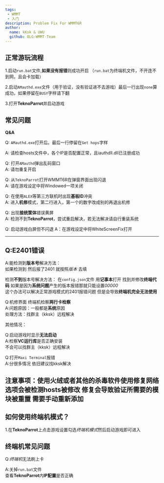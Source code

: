 ```yaml
---
tags: 
 - WMMT
 - 入门
description: Problem Fix For WMMT6R
author:
  name: kKsk & UWU
  github: OLG-WMMT-Team
---
```


## 正常游玩流程

1.启动`run.bat`文件,**如果没有报错**则成功开启 （`run.bat`为终端机文件，不开连不到网，且会卡加载）

2.启动`AMauthd.exe`文件（用于验证，没有验证进不去游戏）最后一行出现`none`算成功，如果停留在`BUSY`字样请下翻

3.打开**TeknoParrot**并启动游戏

## 常见问题

**Q&A**

Q: `AMauthd.exe`打开后。最后一行停留在`Get hops`字样  

A: 请检查hosts文件中，各个IP是否配置正常，且iauthdll.dll已注册成功

Q: 打开`AMauthd`弹出乱码窗口  
A: 请勿重复开启

Q: 从`TeknoParrot`打开WMMT6R在弹窗界面出现闪退  
A: 请在游戏设定中将Windowed一项关闭

Q: 在使用`ALEX`等第三方联机时出现**基板ID**冲突  
A: 进入**机修**模式，第二行进入，第一个的数字改成别的再退出机修

Q: 出现**接统筐体**错误黄屏  
A: 检测不到**TeknoParrot**，尝试重启解决，若无法解决请自行重装系统

Q: 启动游戏白屏但不闪退
A：在游戏设定中将WhiteScreenFix打开

------------------------------------------------------------------------------------------------------------

## Q:E2401错误

A:能检测到**版本号**解决方法：    
如果检测到 然后报了2401 就按照*版本* 去填  

检测**不到**版本号解决方法：
在`config.json`文件 用**记事本**打开 找到并修改**终端代码**
如果是因为**系统问题**产生的版本报错那就只能设置*00000*  
这个办法可以解决正常游戏模式的2401报错问题 但是会导致**终端机完全无法使用**

Q:机修界面 终端机检察**两行卡检察**  
A:问题原因：一般都是**系统**原因  
处理方法：找群主（kksk）远程解决

 其他情况：
 
Q:启动游戏时显示**无法启动**  
A:检察**VC运行库**是否正确安装  
不会可以找群主（kksk）远程解决

Q:打开`Maxi Terminal`报错  
A:分很多情况 依旧建议找kksk解决

注意事项：使用火绒或者其他的杀毒软件使用**修复网络**选项会被检测hosts被修改 修复会导致验证所需要的模块被重置 需要**手动重新添加**
---------------------------------------------------------------------------------------------
## 如何使用终端机模式？

1.在**TeknoParrot**上点击游戏设置勾选*终端机模式*然后启动游戏即可进入

## 终端机常见问题

Q:*终端机*无法刷上卡 

A:关掉`run.bat`文件  
查看**TeknoParrot**内**IP配置**是否正确

